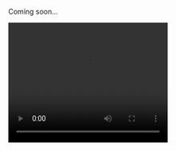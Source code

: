 Coming soon...

<video width="320" height="240" controls>
  <source src="PicoG.mp4" type="video/mp4">
Your browser does not support the video tag.
</video>
